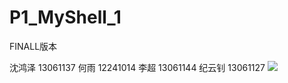 # P1_MyShell_1
FINALL版本

沈鸿泽 13061137   何雨 12241014   李超 13061144   纪云钊 13061127
![](http://a3.qpic.cn/psb?/V11JfSfA3dGJXZ/hjtMGsgBPsx1hxOsPQX6XMNtDJFL7uWDRTS8dj8Oqsk!/b/dFMAAAAAAAAA&bo=ggKAAgAAAAADByA!&rf=viewer_4)
